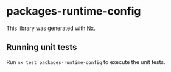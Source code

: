 # packages-runtime-config

This library was generated with [Nx](https://nx.dev).

## Running unit tests

Run `nx test packages-runtime-config` to execute the unit tests.

